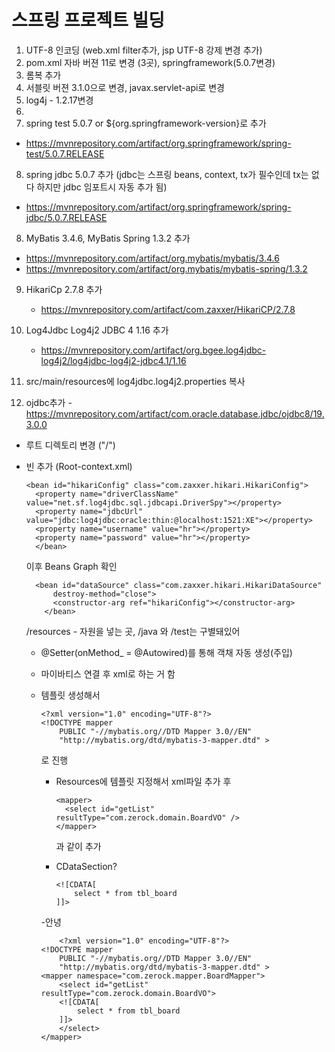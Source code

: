 #  스프링 프로젝트 빌딩

1. UTF-8 인코딩 (web.xml filter추가, jsp UTF-8 강제 변경 추가)
2. pom.xml 자바 버젼 11로 변경 (3곳), springframework(5.0.7변경)
3. 롬복 추가
4. 서블릿 버젼 3.1.0으로 변경, javax.servlet-api로 변경
5. log4j - 1.2.17변경
6. 
7. spring test 5.0.7 or ${org.springframework-version}로 추가
- https://mvnrepository.com/artifact/org.springframework/spring-test/5.0.7.RELEASE
     
8. spring jdbc 5.0.7 추가 (jdbc는 스프링 beans, context, tx가 필수인데 tx는 없다 하지만 jdbc 임포트시 자동 추가 됨)
 - https://mvnrepository.com/artifact/org.springframework/spring-jdbc/5.0.7.RELEASE
   
8. MyBatis 3.4.6, MyBatis Spring 1.3.2 추가
 - https://mvnrepository.com/artifact/org.mybatis/mybatis/3.4.6
 - https://mvnrepository.com/artifact/org.mybatis/mybatis-spring/1.3.2
   
9. HikariCp 2.7.8 추가 
	- https://mvnrepository.com/artifact/com.zaxxer/HikariCP/2.7.8

10. Log4Jdbc Log4j2 JDBC 4 1.16 추가
	- https://mvnrepository.com/artifact/org.bgee.log4jdbc-log4j2/log4jdbc-log4j2-jdbc4.1/1.16

11. src/main/resources에 log4jdbc.log4j2.properties 복사

12. ojdbc추가
	-https://mvnrepository.com/artifact/com.oracle.database.jdbc/ojdbc8/19.3.0.0

+ 루트 디렉토리 변경 ("/")

- 빈 추가 (Root-context.xml)

      <bean id="hikariConfig" class="com.zaxxer.hikari.HikariConfig">
  		<property name="driverClassName" value="net.sf.log4jdbc.sql.jdbcapi.DriverSpy"></property>
  		<property name="jdbcUrl" value="jdbc:log4jdbc:oracle:thin:@localhost:1521:XE"></property>
  		<property name="username" value="hr"></property>
  		<property name="password" value="hr"></property>
    	</bean>

  이후 Beans Graph 확인

      	<bean id="dataSource" class="com.zaxxer.hikari.HikariDataSource"
		    destroy-method="close">
		    <constructor-arg ref="hikariConfig"></constructor-arg>
	      </bean>

  /resources - 자원을 넣는 곳, /java 와 /test는 구별돼있어


  + @Setter(onMethod_ = @Autowired)를 통해 객채 자동 생성(주입)
 
  + 마이바티스 연결 후 xml로 하는 거 함
  + 템플릿 생성해서
 
        <?xml version="1.0" encoding="UTF-8"?>
        <!DOCTYPE mapper
        	PUBLIC "-//mybatis.org//DTD Mapper 3.0//EN"
        	"http://mybatis.org/dtd/mybatis-3-mapper.dtd" >

    로 진행

    - Resources에 템플릿 지정해서 xml파일 추가 후
   
          <mapper>
          	<select id="getList" resultType="com.zerock.domain.BoardVO" />
          </mapper>
      과 같이 추가
      
    - CDataSection?

          <![CDATA[ 
			  select * from tbl_board 
	      ]]>


	-안녕
							
	        <?xml version="1.0" encoding="UTF-8"?>
		<!DOCTYPE mapper
			PUBLIC "-//mybatis.org//DTD Mapper 3.0//EN"
			"http://mybatis.org/dtd/mybatis-3-mapper.dtd" >
		<mapper namespace="com.zerock.mapper.BoardMapper">
			<select id="getList" resultType="com.zerock.domain.BoardVO">
			<![CDATA[ 
				select * from tbl_board 
			]]>
			</select>
		</mapper>
